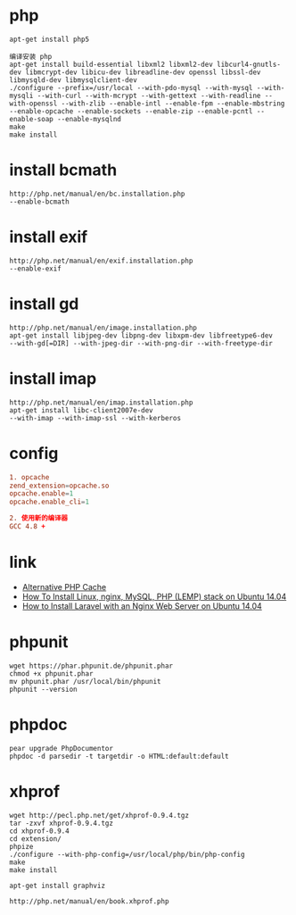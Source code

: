 # php
```shell
apt-get install php5

编译安装 php
apt-get install build-essential libxml2 libxml2-dev libcurl4-gnutls-dev libmcrypt-dev libicu-dev libreadline-dev openssl libssl-dev libmysqld-dev libmysqlclient-dev
./configure --prefix=/usr/local --with-pdo-mysql --with-mysql --with-mysqli --with-curl --with-mcrypt --with-gettext --with-readline --with-openssl --with-zlib --enable-intl --enable-fpm --enable-mbstring --enable-opcache --enable-sockets --enable-zip --enable-pcntl --enable-soap --enable-mysqlnd
make
make install
```

# install bcmath
```shell
http://php.net/manual/en/bc.installation.php
--enable-bcmath
```

# install exif
```shell
http://php.net/manual/en/exif.installation.php
--enable-exif
```

# install gd
```shell
http://php.net/manual/en/image.installation.php
apt-get install libjpeg-dev libpng-dev libxpm-dev libfreetype6-dev
--with-gd[=DIR] --with-jpeg-dir --with-png-dir --with-freetype-dir
```

# install imap
```shell
http://php.net/manual/en/imap.installation.php
apt-get install libc-client2007e-dev
--with-imap --with-imap-ssl --with-kerberos
```

# config
```conf
1. opcache
zend_extension=opcache.so
opcache.enable=1
opcache.enable_cli=1

2. 使用新的编译器
GCC 4.8 +
```

# link
- [Alternative PHP Cache](http://php.net/manual/en/book.apc.php)
- [How To Install Linux, nginx, MySQL, PHP (LEMP) stack on Ubuntu 14.04](https://www.digitalocean.com/community/tutorials/how-to-install-linux-nginx-mysql-php-lemp-stack-on-ubuntu-14-04)
- [How to Install Laravel with an Nginx Web Server on Ubuntu 14.04](https://www.digitalocean.com/community/tutorials/how-to-install-laravel-with-an-nginx-web-server-on-ubuntu-14-04)

# phpunit
```shell
wget https://phar.phpunit.de/phpunit.phar
chmod +x phpunit.phar
mv phpunit.phar /usr/local/bin/phpunit
phpunit --version
```

# phpdoc
```shell
pear upgrade PhpDocumentor
phpdoc -d parsedir -t targetdir -o HTML:default:default
```

# xhprof
```shell
wget http://pecl.php.net/get/xhprof-0.9.4.tgz
tar -zxvf xhprof-0.9.4.tgz
cd xhprof-0.9.4
cd extension/
phpize
./configure --with-php-config=/usr/local/php/bin/php-config
make
make install

apt-get install graphviz

http://php.net/manual/en/book.xhprof.php
```
